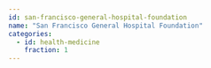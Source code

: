 ```yaml
---
id: san-francisco-general-hospital-foundation
name: "San Francisco General Hospital Foundation"
categories:
  - id: health-medicine
    fraction: 1
--- 
```

